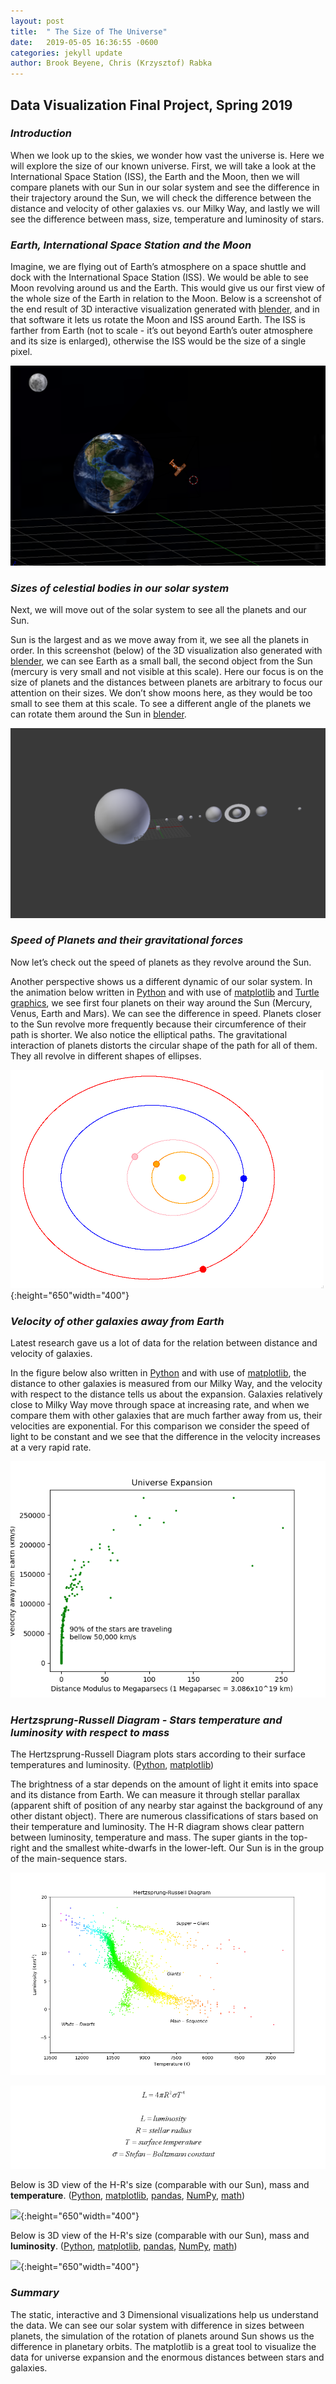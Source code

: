 ```yaml
---
layout: post
title:  " The Size of The Universe"
date:   2019-05-05 16:36:55 -0600
categories: jekyll update
author: Brook Beyene, Chris (Krzysztof) Rabka
---
```

## Data Visualization Final Project, Spring 2019


### *Introduction*

When we look up to the skies, we wonder how vast the universe is.
Here we will explore the size of our known universe. First, we will take a look at the International Space Station (ISS), the Earth and the Moon, then we will compare planets with our Sun in our solar system and see the difference in their trajectory around the Sun, we will check the difference between the distance and velocity of other galaxies vs. our Milky Way, and lastly we will see the difference between mass, size, temperature and luminosity of stars.

### *Earth, International Space Station and the Moon*
Imagine, we are flying out of Earth’s atmosphere on a space shuttle and dock with the International Space Station (ISS). We would be able to see Moon revolving around us and the Earth. This would give us our first view of the whole size of the Earth in relation to the Moon. Below is a screenshot of the end result of 3D interactive visualization generated with [blender](https://www.blender.org/), and in that software it lets us rotate the Moon and ISS around Earth. The ISS is farther from Earth (not to scale - it’s out beyond Earth’s outer atmosphere and its size is enlarged), otherwise the ISS would be the size of a single pixel.

![](https://github.com/krzysztofMSU/data-visualization-final-project/blob/gh-pages/_assets/_images/earth_moon_iss.png?raw=true)

### *Sizes of celestial bodies in our solar system*

Next, we will move out of the solar system to see all the planets and our Sun.

Sun is the largest and as we move away from it, we see all the planets in order. In this screenshot (below) of the 3D visualization also generated with [blender](https://www.blender.org/), we can see Earth as a small ball, the second object from the Sun (mercury is very small and not visible at this scale). Here our focus is on the size of planets and the distances between planets are arbitrary to focus our attention on their sizes. We don’t show moons here, as they would be too small to see them at this scale. To see a different angle of the planets we can rotate them around the Sun in [blender](https://www.blender.org/).

![](https://github.com/krzysztofMSU/data-visualization-final-project/blob/gh-pages/_assets/_images/size_solar_system_new.png?raw=true)

### *Speed of Planets and their gravitational forces*

Now let’s check out the speed of planets as they revolve around the Sun.

Another perspective shows us a different dynamic of our solar system. In the animation below written in [Python](https://www.python.org/) and with use of [matplotlib](https://matplotlib.org/) and [Turtle graphics](https://docs.python.org/3.3/library/turtle.html?highlight=turtle#module-turtle), we see first four planets on their way around the Sun (Mercury, Venus, Earth and Mars). We can see the difference in speed. Planets closer to the Sun revolve more frequently because their circumference of their path is shorter. We also notice the elliptical paths. The gravitational interaction of planets distorts the circular shape of the path for all of them. They all revolve in different shapes of ellipses.

![](https://github.com/krzysztofMSU/data-visualization-final-project/blob/gh-pages/_includes/_gif/palents_eliptical.gif?raw=true){:height="650"width="400"}

### *Velocity of other galaxies away from Earth*

Latest research gave us a lot of data for the relation between distance and velocity of galaxies.

In the figure below also written in [Python](https://www.python.org/) and with use of [matplotlib](https://matplotlib.org/), the distance to other galaxies is measured from our Milky Way, and the velocity with respect to the distance tells us about the expansion. Galaxies relatively close to Milky Way move through space at increasing  rate, and when we compare them with other galaxies that are much farther away from us, their velocities are exponential. For this comparison we consider the speed of light to be constant and we see that the difference in the velocity increases at a very rapid rate.

![](https://github.com/krzysztofMSU/data-visualization-final-project/blob/gh-pages/_assets/_images/UniverseExpansionBy_Brook_and_Chris.png?raw=true)

### *Hertzsprung-Russell Diagram - Stars temperature and luminosity with respect to mass*

The Hertzsprung-Russell Diagram plots stars according to their surface temperatures and luminosity.
([Python](https://www.python.org/), [matplotlib](https://matplotlib.org/))

The brightness of a star depends on the amount of light it emits into space and its distance from Earth. We can measure it through stellar parallax (apparent shift of position of any nearby star against the background of any other distant object). There are numerous classifications of stars based on their temperature and luminosity. The H-R diagram shows clear pattern between luminosity, temperature and mass. The super giants in the top-right and the smallest white-dwarfs in the lower-left. Our Sun is in the group of the main-sequence stars.

![](https://github.com/krzysztofMSU/data-visualization-final-project/blob/gh-pages/_assets/_images/H_R_Diagram.png?raw=true)

![](https://github.com/krzysztofMSU/data-visualization-final-project/blob/gh-pages/_assets/_images/equation_2.png?raw=true)

Below is 3D view of the H-R's size (comparable with our Sun), mass and **temperature**. ([Python](https://www.python.org/), [matplotlib](https://matplotlib.org/), [pandas](https://pandas.pydata.org/), [NumPy](https://www.numpy.org/), [math](https://docs.python.org/2/library/math.html))

![](https://github.com/krzysztofMSU/data-visualization-final-project/blob/gh-pages/_includes/_gif/size_mass_temperature_by_Brook_and_Chris.gif?raw=true){:height="650"width="400"}

Below is 3D view of the H-R's size (comparable with our Sun), mass and **luminosity**. ([Python](https://www.python.org/), [matplotlib](https://matplotlib.org/), [pandas](https://pandas.pydata.org/), [NumPy](https://www.numpy.org/), [math](https://docs.python.org/2/library/math.html))

![](https://github.com/krzysztofMSU/data-visualization-final-project/blob/gh-pages/_includes/_gif/size_mass_lumionsity_by_Brook_and_Chris.gif?raw=true){:height="650"width="400"}

### *Summary*

The static, interactive and 3 Dimensional visualizations help us understand the data. We can see our solar system with difference in sizes between planets, the simulation of the rotation of planets around Sun shows us the difference in planetary orbits. The matplotlib is a great tool to visualize the data for universe expansion and the enormous distances between stars and galaxies.

<!--
> #### link
> ### <https://krzysztofmsu.github.io/data-visualization-final-project/>
-->
